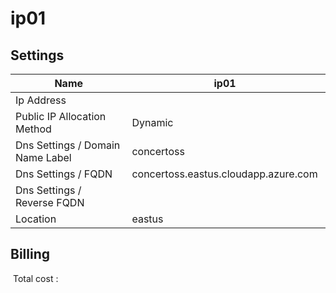 # ip01

## Settings


| Name | ip01  |
| --- | --- |
| Ip Address |   |
| Public IP Allocation Method | Dynamic  |
| Dns Settings / Domain Name Label | concertoss  |
| Dns Settings / FQDN | concertoss.eastus.cloudapp.azure.com  |
| Dns Settings / Reverse FQDN |   |
| Location | eastus  |







## Billing
 Total cost : 
